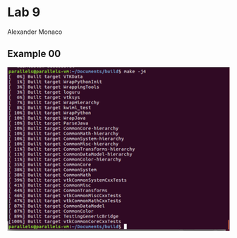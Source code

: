 # Lab 9
Alexander Monaco
##

## Example 00
![alt text](https://github.com/alex-monaco/opensourcelabs/blob/master/Lab8/checkpoint1.png)

